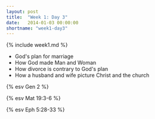 ```yaml
---
layout: post
title:  "Week 1: Day 3"
date:   2014-01-03 00:00:00
shortname: "week1-day3"
---
```


{% include week1.md %}

* God's plan for marriage
* How God made Man and Woman
* How divorce is contrary to God's plan
* How a husband and wife picture Christ and the church

{% esv Gen 2 %}

{% esv Mat 19:3-6 %}

{% esv Eph 5:28-33 %}